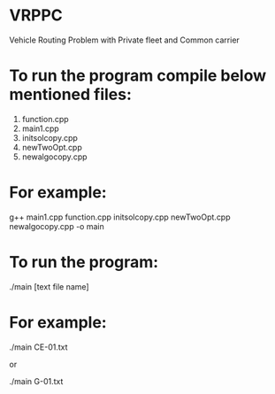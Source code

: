 # VRPPC
Vehicle Routing Problem with Private fleet and Common carrier

# To run the program compile below mentioned files:

1. function.cpp
2. main1.cpp
3. initsolcopy.cpp
4. newTwoOpt.cpp
5. newalgocopy.cpp

# For example:

g++ main1.cpp function.cpp initsolcopy.cpp newTwoOpt.cpp newalgocopy.cpp -o main

# To run the program:

./main [text file name]

# For example:

./main CE-01.txt

or 

./main G-01.txt

